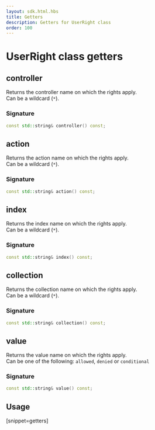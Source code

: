 ```yaml
---
layout: sdk.html.hbs
title: Getters
description: Getters for UserRight class
order: 100
---
```


# UserRight class getters

## controller

Returns the controller name on which the rights apply.  
Can be a wildcard (`*`).

### Signature

```cpp
const std::string& controller() const;
```

## action

Returns the action name on which the rights apply.  
Can be a wildcard (`*`).

### Signature

```cpp
const std::string& action() const;
```

## index

Returns the index name on which the rights apply.   
Can be a wildcard (`*`).

### Signature

```cpp
const std::string& index() const;
```

## collection

Returns the collection name on which the rights apply.   
Can be a wildcard (`*`).

### Signature

```cpp
const std::string& collection() const;
```

## value

Returns the value name on which the rights apply.  
Can be one of the following: `allowed`, `denied` or `conditional`

### Signature

```cpp
const std::string& value() const;
```

## Usage

[snippet=getters]
